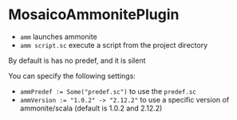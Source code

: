 # MosaicoAmmonitePlugin

- `amm` launches ammonite
- `amm script.sc` execute a script from the project directory

By default is has no predef, and it is silent

You can specify the following settings:

- `ammPredef := Some("predef.sc")` to use the `predef.sc`
- `ammVersion := "1.0.2" -> "2.12.2"` to use a specific version of ammonite/scala (default is 1.0.2 and 2.12.2)

